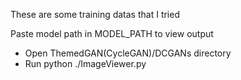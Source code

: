 These are some training datas that I tried

Paste model path in MODEL_PATH to view output

- Open ThemedGAN(CycleGAN)/DCGANs directory
- Run python ./ImageViewer.py 
